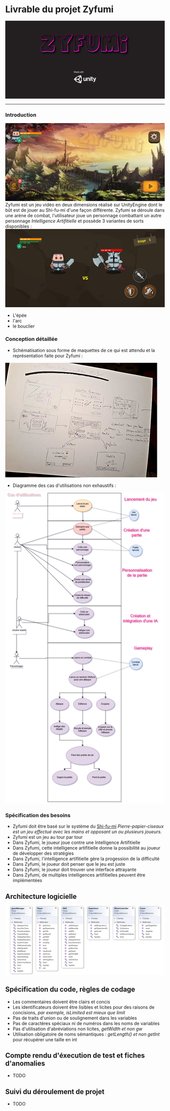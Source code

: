 # Livrable du projet Zyfumi

![](https://raw.githubusercontent.com/RaimonDylan/zifumii/master/photos/SHIFU1.jpg)



--- 




### Introduction
![](https://raw.githubusercontent.com/RaimonDylan/zifumii/master/photos/SHIFU3.jpg)
Zyfumi est un jeu vidéo en deux dimensions réalisé sur UnityEngine dont le bût est de jouer au Shi-fu-mi d'une façon différente.
Zyfumi se déroule dans une arène de combat, l'utilisateur joue un personnage combattant un autre personnage *Intelligence Artifitielle* et possède 3 variantes de sorts disponibles : 
![](https://raw.githubusercontent.com/RaimonDylan/zifumii/master/photos/SHIFU2.jpg)
* L'épée
* l'arc
* le bouclier

### Conception détaillée
* Schématisation sous forme de maquettes de ce qui est attendu et la représentation faite pour Zyfumi :

![](https://raw.githubusercontent.com/RaimonDylan/zifumii/master/photos/conception.jpeg)


* Diagramme des cas d'utilisations non exhaustifs : 

![](https://raw.githubusercontent.com/RaimonDylan/zifumii/master/photos/use.png)

### Spécification des besoins
* Zyfumi doit être basé sur le système du [Shi-fu-mi](https://www.google.com) *Pierre-papier-ciseaux est un jeu effectué avec les mains et opposant un ou plusieurs joueurs.*
* Zyfumi est un jeu au tour par tour
* Dans Zyfumi, le joueur joue contre une Intelligence Artifitielle
* Dans Zyfumi, cette intelligence artifitielle donne la possibilité au joueur de développer des stratégies
* Dans Zyfumi, l'intelligence artifitielle gère la progession de la difficulté
* Dans Zyfumi, le joueur doit penser que le jeu est juste 
* Dans Zyfumi, le joueur doit trouver une interface attrayante
* Dans Zyfumi, de multiples intelligences artifitielles peuvent être implémentées

## Architecture logicielle 

![](https://raw.githubusercontent.com/RaimonDylan/zifumii/master/photos/Diagramme%20de%20classe.PNG)

## Spécification du code, règles de codage
* Les commentaires doivent être clairs et concis
* Les identificateurs doivent être lisibles et licites pour des raisons de concisions, *par exemple, isLimited est mieux que limit* 
* Pas de traits d'union ou de soulignement dans les variables
* Pas de caractères spéciaux ni de numéros dans les noms de variables 
* Pas d'utilisation d'abréviations non licites, *getWidth et non gw* 
* Utilisation obligatoire de noms sémantiques : *getLength() et non getInt* pour récupérer une taille en int

## Compte rendu d'éxecution de test et fiches d'anomalies
* TODO

## Suivi du déroulement de projet
* TODO
